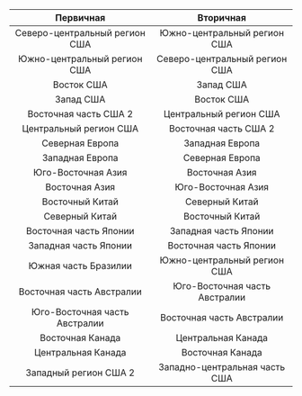 |Первичная |Вторичная |
|:-----------------:|:-----------------:|
|Северо-центральный регион США |Южно-центральный регион США |
|Южно-центральный регион США |Северо-центральный регион США |
|Восток США |Запад США |
|Запад США |Восток США |
|Восточная часть США 2 |Центральный регион США |
|Центральный регион США |Восточная часть США 2 |
|Северная Европа |Западная Европа |
|Западная Европа |Северная Европа |
|Юго-Восточная Азия |Восточная Азия |
|Восточная Азия |Юго-Восточная Азия |
|Восточный Китай |Северный Китай |
|Северный Китай |Восточный Китай |
|Восточная часть Японии |Западная часть Японии |
|Западная часть Японии |Восточная часть Японии |
|Южная часть Бразилии |Южно-центральный регион США |
|Восточная часть Австралии |Юго-Восточная часть Австралии|
|Юго-Восточная часть Австралии|Восточная часть Австралии |
|Восточная Канада |Центральная Канада |
|Центральная Канада |Восточная Канада |
|Западный регион США 2 |Западно-центральная часть США |

<!---HONumber=AcomDC_0720_2016-->